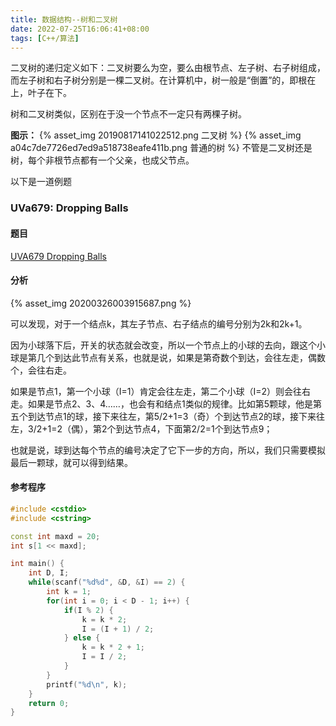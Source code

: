 ```yaml
---
title: 数据结构--树和二叉树
date: 2022-07-25T16:06:41+08:00
tags: [C++/算法]
---
```

二叉树的递归定义如下：二叉树要么为空，要么由根节点、左子树、右子树组成，而左子树和右子树分别是一棵二叉树。在计算机中，树一般是“倒置”的，即根在上，叶子在下。

树和二叉树类似，区别在于没一个节点不一定只有两棵子树。

**图示：**
{% asset_img 20190817141022512.png 二叉树 %}
{% asset_img a04c7de7726ed7ed9a518738eafe411b.png 普通的树 %}
不管是二叉树还是树，每个非根节点都有一个父亲，也成父节点。

以下是一道例题

### UVa679: Dropping Balls

#### 题目

[UVA679 Dropping Balls](https://vjudge.net/problem/UVA-679)

#### 分析

{% asset_img 20200326003915687.png %}

可以发现，对于一个结点k，其左子节点、右子结点的编号分别为2k和2k+1。

因为小球落下后，开关的状态就会改变，所以一个节点上的小球的去向，跟这个小球是第几个到达此节点有关系，也就是说，如果是第奇数个到达，会往左走，偶数个，会往右走。

如果是节点1，第一个小球（I=1）肯定会往左走，第二个小球（I=2）则会往右走。如果是节点2、3、4……，也会有和结点1类似的规律。比如第5颗球，他是第五个到达节点1的球，接下来往左，第5/2+1=3（奇）个到达节点2的球，接下来往左，3/2+1=2（偶），第2个到达节点4，下面第2/2=1个到达节点9；

也就是说，球到达每个节点的编号决定了它下一步的方向，所以，我们只需要模拟最后一颗球，就可以得到结果。

#### 参考程序

```cpp
#include <cstdio>
#include <cstring>

const int maxd = 20;
int s[1 << maxd];

int main() {
    int D, I;
    while(scanf("%d%d", &D, &I) == 2) {
        int k = 1;
        for(int i = 0; i < D - 1; i++) {
            if(I % 2) {
                k = k * 2;
                I = (I + 1) / 2;
            } else {
                k = k * 2 + 1;
                I = I / 2;
            }
        }
        printf("%d\n", k);
    }
    return 0;
}
```
